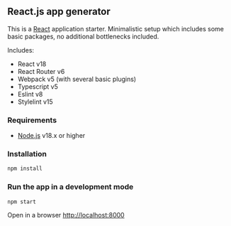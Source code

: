 ## React.js app generator

This is a [React](https://react.dev/) application starter. Minimalistic setup which includes some basic packages, no additional bottlenecks included.

Includes:
* React v18
* React Router v6
* Webpack v5 (with several basic plugins)
* Typescript v5
* Eslint v8
* Stylelint v15

### Requirements
* [Node.js](https://nodejs.org/) v18.x or higher

### Installation

```bash
npm install
```

### Run the app in a development mode

```bash
npm start
```

Open in a browser [http://localhost:8000](http://localhost:8000)